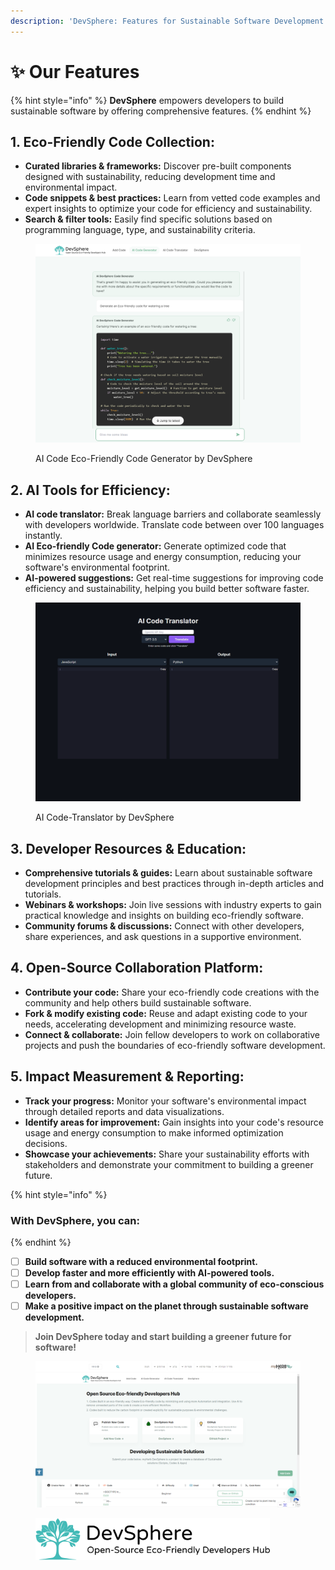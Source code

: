 ```yaml
---
description: 'DevSphere: Features for Sustainable Software Development'
---
```


# ✨ Our Features

{% hint style="info" %}
**DevSphere** empowers developers to build sustainable software by offering comprehensive features.
{% endhint %}

## **1. Eco-Friendly Code Collection:**

* **Curated libraries & frameworks:** Discover pre-built components designed with sustainability, reducing development time and environmental impact.
* **Code snippets & best practices:** Learn from vetted code examples and expert insights to optimize your code for efficiency and sustainability.
* **Search & filter tools:** Easily find specific solutions based on programming language, type, and sustainability criteria.

<figure><img src="../.gitbook/assets/AI code generator DevSphere v1.png" alt=""><figcaption><p>AI Code Eco-Friendly Code Generator by DevSphere</p></figcaption></figure>

## **2. AI Tools for Efficiency:**

* **AI code translator:** Break language barriers and collaborate seamlessly with developers worldwide. Translate code between over 100 languages instantly.
* **AI Eco-friendly Code generator:** Generate optimized code that minimizes resource usage and energy consumption, reducing your software's environmental footprint.
* **AI-powered suggestions:** Get real-time suggestions for improving code efficiency and sustainability, helping you build better software faster.

<figure><img src="../.gitbook/assets/AI code translator DevSphere myherb.png" alt=""><figcaption><p>AI Code-Translator by DevSphere</p></figcaption></figure>

## **3. Developer Resources & Education:**

* **Comprehensive tutorials & guides:** Learn about sustainable software development principles and best practices through in-depth articles and tutorials.
* **Webinars & workshops:** Join live sessions with industry experts to gain practical knowledge and insights on building eco-friendly software.
* **Community forums & discussions:** Connect with other developers, share experiences, and ask questions in a supportive environment.

## **4. Open-Source Collaboration Platform:**

* **Contribute your code:** Share your eco-friendly code creations with the community and help others build sustainable software.
* **Fork & modify existing code:** Reuse and adapt existing code to your needs, accelerating development and minimizing resource waste.
* **Connect & collaborate:** Join fellow developers to work on collaborative projects and push the boundaries of eco-friendly software development.

## **5. Impact Measurement & Reporting:**

* **Track your progress:** Monitor your software's environmental impact through detailed reports and data visualizations.
* **Identify areas for improvement:** Gain insights into your code's resource usage and energy consumption to make informed optimization decisions.
* **Showcase your achievements:** Share your sustainability efforts with stakeholders and demonstrate your commitment to building a greener future.

{% hint style="info" %}
### **With DevSphere, you can:**
{% endhint %}

* [ ] **Build software with a reduced environmental footprint.**
* [ ] **Develop faster and more efficiently with AI-powered tools.**
* [ ] **Learn from and collaborate with a global community of eco-conscious developers.**
* [ ] **Make a positive impact on the planet through sustainable software development.**

> **Join DevSphere today and start building a greener future for software!**

<figure><img src="../.gitbook/assets/DevSphere dashboard myHerb Developers hub.png" alt=""><figcaption></figcaption></figure>

<figure><img src="../.gitbook/assets/logo (1).png" alt="" width="375"><figcaption></figcaption></figure>

